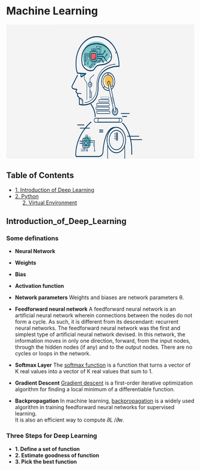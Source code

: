 # Machine Learning
<p align="center"><a href="https://github.com/Grindewald1900/Notebook">
    <img src="/Image/Machine Learning.jpg" alt="Logo" width="720" height="360">
</a></p>

<!-- TABLE OF CONTENTS -->

## Table of Contents
* [1. Introduction of Deep Learning](#introduction_of_Deep_Learning)
* [2. Python](#python)  
 &nbsp;&nbsp;&nbsp;&nbsp;  [2. Virtual Environment](#virtual_environment)  



<!-- Introduction of Deep Learning -->
## Introduction_of_Deep_Learning

### Some definations
* **Neural Network**  
* **Weights**  
* **Bias**   
* **Activation function** 

* **Network parameters** 
Weights and biases are network parameters θ.  

* **Feedforward neural network** 
A feedforward neural network is an artificial neural network wherein connections between the nodes do not form a cycle. As such, it is different from its descendant: recurrent neural networks.
The feedforward neural network was the first and simplest type of artificial neural network devised. In this network, the information moves in only one direction, forward, from the input nodes, through the hidden nodes (if any) and to the output nodes. There are no cycles or loops in the network.

* **Softmax Layer**
The [softmax function](https://deepai.org/machine-learning-glossary-and-terms/softmax-layer)  is a function that turns a vector of K real values into a vector of K real values that sum to 1.

* **Gradient Descent**
[Gradient descent](https://en.wikipedia.org/wiki/Gradient_descent) is a first-order iterative optimization algorithm for finding a local minimum of a differentiable function. 

* **Backpropagation**
In machine learning, [backpropagation](https://en.wikipedia.org/wiki/Backpropagation) is a widely used algorithm in training feedforward neural networks for supervised learning.  
It is also an efficient way to compute 𝜕𝐿 /𝜕𝑤.

### Three Steps for Deep Learning   
* **1. Define a set of function**  
* **2. Estimate goodness of function**  
* **3. Pick the best function**  
